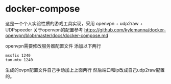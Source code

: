 # docker-compose
这是一个个人实验性质的游戏工具实现，采用 openvpn + udp2raw + UDPspeeder
关于openvpn的配置参考 https://github.com/kylemanna/docker-openvpn/blob/master/docs/docker-compose.md

openvpn需要修改服务器配置文件 添加以下两行
```
mssfix 1240
tun-mtu 1240
```
生成的ovpn配置文件自己手动加上上面两行
然后端口和ip改成自己udp2raw配置的。
